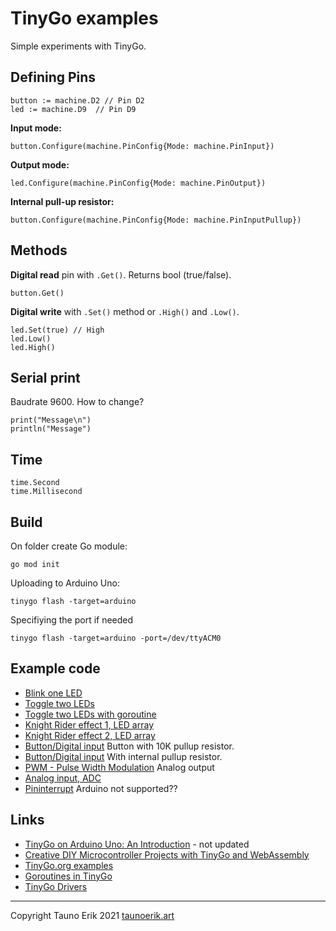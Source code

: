 # TinyGo examples

Simple experiments with TinyGo.

## Defining Pins

    button := machine.D2 // Pin D2
    led := machine.D9  // Pin D9

**Input mode:**

    button.Configure(machine.PinConfig{Mode: machine.PinInput})

**Output mode:**

    led.Configure(machine.PinConfig{Mode: machine.PinOutput})

**Internal pull-up resistor:**

    button.Configure(machine.PinConfig{Mode: machine.PinInputPullup})

## Methods

**Digital read** pin with `.Get()`. Returns bool (true/false).

    button.Get()

**Digital write** with `.Set()` method or `.High()` and `.Low()`.

    led.Set(true) // High
    led.Low()
    led.High()

## Serial print

Baudrate 9600. How to change?

    print("Message\n")
    println("Message")

## Time

    time.Second
    time.Millisecond

## Build

On folder create Go module:

    go mod init

Uploading to Arduino Uno:

    tinygo flash -target=arduino

Specifiying the port if needed

    tinygo flash -target=arduino -port=/dev/ttyACM0

## Example code

* [Blink one LED](./blink/)
* [Toggle two LEDs](./blink-2/)
* [Toggle two LEDs with goroutine](./blink-goroutines/)
* [Knight Rider effect 1, LED array](./led-array-1/)
* [Knight Rider effect 2, LED array](./led-array-2/)
* [Button/Digital input](./digital-input/) Button with 10K pullup resistor.
* [Button/Digital input](./button/) With internal pullup resistor.
* [PWM - Pulse Width Modulation](./PWM/) Analog output
* [Analog input, ADC](./analog_input/)
* [Pininterrupt](./interrupt/) Arduino not supported??

## Links

* [TinyGo on Arduino Uno: An Introduction](https://create.arduino.cc/projecthub/alankrantas/tinygo-on-arduino-uno-an-introduction-6130f6) - not updated
* [Creative DIY Microcontroller Projects with TinyGo and WebAssembly](https://github.com/PacktPublishing/Creative-DIY-Microcontroller-Projects-with-TinyGo-and-WebAssembly)
* [TinyGo.org examples](https://github.com/tinygo-org/tinygo/tree/release/src/examples)
* [Goroutines in TinyGo](https://aykevl.nl/2019/02/tinygo-goroutines)
* [TinyGo Drivers](https://github.com/tinygo-org/drivers)

 ___

Copyright Tauno Erik 2021 [taunoerik.art](https://taunoerik.art/)
